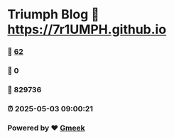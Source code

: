 # Triumph Blog :link: https://7r1UMPH.github.io 
### :page_facing_up: [62](https://7r1UMPH.github.io/tag.html) 
### :speech_balloon: 0 
### :hibiscus: 829736 
### :alarm_clock: 2025-05-03 09:00:21 
### Powered by :heart: [Gmeek](https://github.com/Meekdai/Gmeek)
